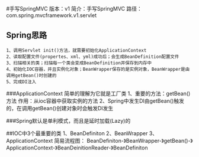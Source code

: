 #手写SpringMVC
    版本：v1
    简介：手写SpringMVC
    路径：com.spring.mvcframework.v1.servlet
    
    
## Spring思路
    1、调用Servlet init()方法，就需要初始化ApplicationContext
    2、读取配置文件(propertes、xml、yml)成功后；会生成BeanDefinition配置文件
    3、扫描相关的类；扫描每一个类会变成BeanDefinition并保存到内存中
    4、初始化IOC容器，并且实例化对象；BeanWrapper保存的是实例对象，BeanWrapper是由调用getBean()时创建的
    5、完成DI注入   


###ApplicationContext 简单的理解为它就是工厂类
    1、重要的方法：getBean()方法
       作用：从ioc容器中获取实例的方法
    2、Spring中发生DI由getBean()触发的，在调用getBean()创建对象时会触发DI发生

###Spring默认是单利模式，而且是延时加载(Lazy)的


##IOC中3个最重要的类
    1、BeanDefiniton
    2、BeanWrapper
    3、ApplicationContext
    简易流程图：
    BeanDefiniton-》BeanWrapper-》getBean()-》ApplicationContext-》BeanDeinitionReader-》BeanDefiniton
